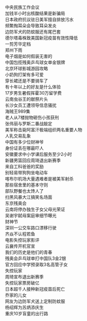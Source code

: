 中央民族工作会议  
加钱半小时出核酸结果是新骗局  
日本政府抗议驻日美军擅自排放污水  
频繁掏耳朵会导致耳朵发炎  
边防军犬的防蚊服还有尾巴套  
德尔塔毒株致美国新冠疫苗有效性降低  
一剪芳华定档  
郑州下雨  
电子烟是如何假装无害的  
中国包揽残奥乒乓球女单金银牌  
北京环球影城游园攻略  
小奶狗打架有多可爱  
穿长裙还是不要骑车了  
有十年以上的好友是什么体验  
17岁男生暑假挥霍30万留学费  
云南虫谷王的献祭片头  
长沙女员工遭领导信息骚扰  
海贼王989集  
老人从7楼抛物砸伤小孩获刑  
张伟丽与罗斯二番战敲定  
美军称击毙阿富汗极端组织两名重要人物  
人乳交易乱象  
中国有多少位财神爷  
身份证丢在哪最吓人  
安徽要求中小学课后服务至少2小时  
新疆男篮回应周琦退出新赛季  
来自工科爸爸的奖励  
别轻易带狗狗坐电动车  
喀布尔机场大量遇难者是被美军射杀  
那些宿舍里的基本守则  
部队野餐也太馋人了  
扫黑风暴大江搞笑名场面  
东京残奥会  
云南将停办独生子女父母光荣证  
吴谢宇弑母案庭审细节曝光  
财神节  
深圳一公交车路口漂移行驶  
齐焱不认程若鱼  
电影失控玩家影评  
云襄传开机官宣  
我们的历史是他们的青春  
残奥会乒乓球单打中国队3金2银  
官方回应中学预录取3名高管子女  
失控玩家  
周琦宣布退出新赛季  
失控玩家票房破亿  
日本超千人接种新冠疫苗后死亡  
乔家的儿女  
网友为边防军犬送上定制防蚊服  
杨绍辉为苏炳添庆生  
重庆10岁盲童的出行路  
